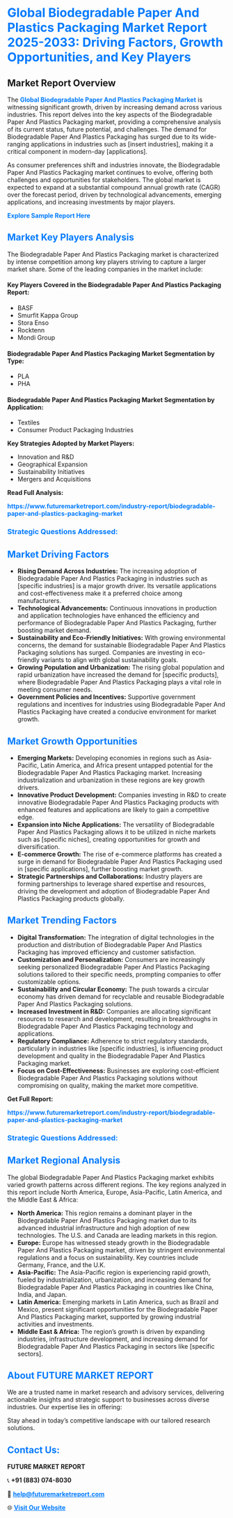 <h1 style="color: #007BFF;">Global Biodegradable Paper And Plastics Packaging Market Report 2025-2033: Driving Factors, Growth Opportunities, and Key Players</h1>

<section id="overview">
<h2>Market Report Overview</h2>
<p>The <a href="https://www.futuremarketreport.com/industry-report/biodegradable-paper-and-plastics-packaging-market" style="color: #007BFF; text-decoration: none;"><strong>Global Biodegradable Paper And Plastics Packaging Market</strong></a> is witnessing significant growth, driven by increasing demand across various industries. This report delves into the key aspects of the Biodegradable Paper And Plastics Packaging market, providing a comprehensive analysis of its current status, future potential, and challenges. The demand for Biodegradable Paper And Plastics Packaging has surged due to its wide-ranging applications in industries such as [insert industries], making it a critical component in modern-day [applications].</p>
<p>As consumer preferences shift and industries innovate, the Biodegradable Paper And Plastics Packaging market continues to evolve, offering both challenges and opportunities for stakeholders. The global market is expected to expand at a substantial compound annual growth rate (CAGR) over the forecast period, driven by technological advancements, emerging applications, and increasing investments by major players.</p>
</section>

<section id="overview">
<p><a href="https://www.futuremarketreport.com/request-sample/reportId=62534" style="color: #007BFF; text-decoration: none;"><strong>Explore Sample Report Here</strong></a></p>
</section>

<section id="key-players">
<h2 style="color: #007BFF;">Market Key Players Analysis</h2>
<p>The Biodegradable Paper And Plastics Packaging market is characterized by intense competition among key players striving to capture a larger market share. Some of the leading companies in the market include:</p>
<h4>Key Players Covered in the Biodegradable Paper And Plastics Packaging Report:</h4>
<ul><li>BASF</li><li>Smurfit Kappa Group</li><li>Stora Enso</li><li>Rocktenn</li><li>Mondi Group</li></ul>
<h4>Biodegradable Paper And Plastics Packaging Market Segmentation by Type:</h4>
<ul><li>PLA</li><li>PHA</li></ul>

<h4>Biodegradable Paper And Plastics Packaging Market Segmentation by Application:</h4>
<ul><li>Textiles</li><li>Consumer Product Packaging Industries</li></ul>
<p><strong>Key Strategies Adopted by Market Players:</strong></p>
<ul>
<li>Innovation and R&D</li>
<li>Geographical Expansion</li>
<li>Sustainability Initiatives</li>
<li>Mergers and Acquisitions</li>
</ul>
</section>

<section>
<p><strong>Read Full Analysis: </strong></p><a href="https://www.futuremarketreport.com/industry-report/biodegradable-paper-and-plastics-packaging-market" style="color: #007BFF; text-decoration: none;"><strong>https://www.futuremarketreport.com/industry-report/biodegradable-paper-and-plastics-packaging-market</strong></a>
<h3 style="color: #007BFF;">Strategic Questions Addressed:</h3>
</section>

<section id="driving-factors">
<h2 style="color: #007BFF;">Market Driving Factors</h2>
<ul>
<li><strong>Rising Demand Across Industries:</strong> The increasing adoption of Biodegradable Paper And Plastics Packaging in industries such as [specific industries] is a major growth driver. Its versatile applications and cost-effectiveness make it a preferred choice among manufacturers.</li>
<li><strong>Technological Advancements:</strong> Continuous innovations in production and application technologies have enhanced the efficiency and performance of Biodegradable Paper And Plastics Packaging, further boosting market demand.</li>
<li><strong>Sustainability and Eco-Friendly Initiatives:</strong> With growing environmental concerns, the demand for sustainable Biodegradable Paper And Plastics Packaging solutions has surged. Companies are investing in eco-friendly variants to align with global sustainability goals.</li>
<li><strong>Growing Population and Urbanization:</strong> The rising global population and rapid urbanization have increased the demand for [specific products], where Biodegradable Paper And Plastics Packaging plays a vital role in meeting consumer needs.</li>
<li><strong>Government Policies and Incentives:</strong> Supportive government regulations and incentives for industries using Biodegradable Paper And Plastics Packaging have created a conducive environment for market growth.</li>
</ul>
</section>

<section id="growth-opportunities">
<h2 style="color: #007BFF;">Market Growth Opportunities</h2>
<ul>
<li><strong>Emerging Markets:</strong> Developing economies in regions such as Asia-Pacific, Latin America, and Africa present untapped potential for the Biodegradable Paper And Plastics Packaging market. Increasing industrialization and urbanization in these regions are key growth drivers.</li>
<li><strong>Innovative Product Development:</strong> Companies investing in R&D to create innovative Biodegradable Paper And Plastics Packaging products with enhanced features and applications are likely to gain a competitive edge.</li>
<li><strong>Expansion into Niche Applications:</strong> The versatility of Biodegradable Paper And Plastics Packaging allows it to be utilized in niche markets such as [specific niches], creating opportunities for growth and diversification.</li>
<li><strong>E-commerce Growth:</strong> The rise of e-commerce platforms has created a surge in demand for Biodegradable Paper And Plastics Packaging used in [specific applications], further boosting market growth.</li>
<li><strong>Strategic Partnerships and Collaborations:</strong> Industry players are forming partnerships to leverage shared expertise and resources, driving the development and adoption of Biodegradable Paper And Plastics Packaging products globally.</li>
</ul>
</section>

<section id="trending-factors">
<h2 style="color: #007BFF;">Market Trending Factors</h2>
<ul>
<li><strong>Digital Transformation:</strong> The integration of digital technologies in the production and distribution of Biodegradable Paper And Plastics Packaging has improved efficiency and customer satisfaction.</li>
<li><strong>Customization and Personalization:</strong> Consumers are increasingly seeking personalized Biodegradable Paper And Plastics Packaging solutions tailored to their specific needs, prompting companies to offer customizable options.</li>
<li><strong>Sustainability and Circular Economy:</strong> The push towards a circular economy has driven demand for recyclable and reusable Biodegradable Paper And Plastics Packaging solutions.</li>
<li><strong>Increased Investment in R&D:</strong> Companies are allocating significant resources to research and development, resulting in breakthroughs in Biodegradable Paper And Plastics Packaging technology and applications.</li>
<li><strong>Regulatory Compliance:</strong> Adherence to strict regulatory standards, particularly in industries like [specific industries], is influencing product development and quality in the Biodegradable Paper And Plastics Packaging market.</li>
<li><strong>Focus on Cost-Effectiveness:</strong> Businesses are exploring cost-efficient Biodegradable Paper And Plastics Packaging solutions without compromising on quality, making the market more competitive.</li>
</ul>
</section>

<section>
<p><strong>Get Full Report: </strong></p><a href="https://www.futuremarketreport.com/industry-report/biodegradable-paper-and-plastics-packaging-market" style="color: #007BFF; text-decoration: none;"><strong>https://www.futuremarketreport.com/industry-report/biodegradable-paper-and-plastics-packaging-market</strong></a>
<h3 style="color: #007BFF;">Strategic Questions Addressed:</h3>
</section>


<section id="regional-analysis">
<h2 style="color: #007BFF;">Market Regional Analysis</h2>
<p>The global Biodegradable Paper And Plastics Packaging market exhibits varied growth patterns across different regions. The key regions analyzed in this report include North America, Europe, Asia-Pacific, Latin America, and the Middle East & Africa:</p>
<ul>
<li><strong>North America:</strong> This region remains a dominant player in the Biodegradable Paper And Plastics Packaging market due to its advanced industrial infrastructure and high adoption of new technologies. The U.S. and Canada are leading markets in this region.</li>
<li><strong>Europe:</strong> Europe has witnessed steady growth in the Biodegradable Paper And Plastics Packaging market, driven by stringent environmental regulations and a focus on sustainability. Key countries include Germany, France, and the U.K.</li>
<li><strong>Asia-Pacific:</strong> The Asia-Pacific region is experiencing rapid growth, fueled by industrialization, urbanization, and increasing demand for Biodegradable Paper And Plastics Packaging in countries like China, India, and Japan.</li>
<li><strong>Latin America:</strong> Emerging markets in Latin America, such as Brazil and Mexico, present significant opportunities for the Biodegradable Paper And Plastics Packaging market, supported by growing industrial activities and investments.</li>
<li><strong>Middle East & Africa:</strong> The region’s growth is driven by expanding industries, infrastructure development, and increasing demand for Biodegradable Paper And Plastics Packaging in sectors like [specific sectors].</li>
</ul>
</section>

<footer>
<h2 style="color: #007BFF;">About FUTURE MARKET REPORT</h2>
<p>We are a trusted name in market research and advisory services, delivering actionable insights and strategic support to businesses across diverse industries. Our expertise lies in offering:</p>

<p>Stay ahead in today’s competitive landscape with our tailored research solutions.</p>

<h2 style="color: #007BFF;">Contact Us:</h2>
<p><strong>FUTURE MARKET REPORT</strong></p>
<p>📞 <strong>+91 (883) 074-8030</strong></p>
<p>📧 <strong><a href="mailto:help@futuremarketreport.com" style="color: #007BFF;">help@futuremarketreport.com</a></strong></p>
<p>🌐 <strong><a href="https://www.futuremarketreport.com/" style="color: #007BFF;">Visit Our Website</a></strong></p>
</footer>